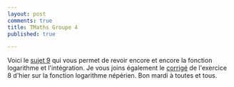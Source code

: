 ```yaml
---
layout: post
comments: true
title: TMaths Groupe 4
published: true

---
```


Voici le [sujet 9](https://github.com/raveluz/raveluz.github.io/blob/master/pdf/Jour9.pdf) qui vous permet de revoir encore et encore la fonction logarithme et l'intégration.
Je vous joins également le [corrigé](https://github.com/raveluz/raveluz.github.io/blob/master/pdf/Correction.Jour8.pdf) de l'exercice 8 d'hier sur la fonction logarithme népérien. Bon mardi à toutes et tous.
